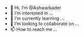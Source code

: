 - 👋 Hi, I’m @Ashwarkader
- 👀 I’m interested in ...
- 🌱 I’m currently learning ...
- 💞️ I’m looking to collaborate on ...
- 📫 How to reach me ...

<!---
Ashwarkader/Ashwarkader is a ✨ special ✨ repository because its `README.md` (this file) appears on your GitHub profile.
You can click the Preview link to take a look at your changes.
--->

